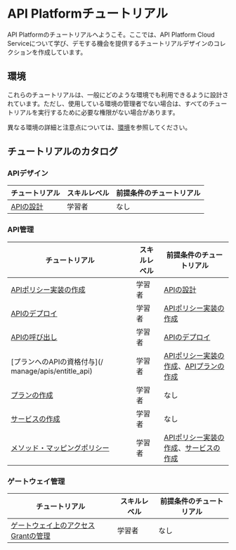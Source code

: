 # API Platformチュートリアル

API Platformのチュートリアルへようこそ。ここでは、API Platform Cloud Serviceについて学び、デモする機会を提供するチュートリアルデザインのコレクションを作成しています。

## 環境

これらのチュートリアルは、一般にどのような環境でも利用できるように設計されています。ただし、使用している環境の管理者でない場合は、すべてのチュートリアルを実行するために必要な権限がない場合があります。

異なる環境の詳細と注意点については、[環境](../environments/README.md)を参照してください。

## チュートリアルのカタログ

### APIデザイン

チュートリアル|スキルレベル|前提条件のチュートリアル
--- | --- | ---
[APIの設計](./design/design_api)|学習者| なし

### API管理

チュートリアル|スキルレベル|前提条件のチュートリアル
--- | --- | ---
[APIポリシー実装の作成](./manage/apis/create_api)|学習者| [APIの設計](./design/design_api)
[APIのデプロイ](./manage/apis/deploy_api)|学習者| [APIポリシー実装の作成](./manage/apis/create_api)
[APIの呼び出し](./manage/apis/invoke_api)|学習者| [APIのデプロイ](./manage/apis/deploy_api)
[プランへのAPIの資格付与](/ manage/apis/entitle_api) |学習者| [APIポリシー実装の作成](./manage/apis/create_api)、[APIプランの作成](./manage/plans/create_plan)
[プランの作成](./manage/plans/create_plan)|学習者| なし
[サービスの作成](./manage/services/create_service)|学習者| なし
[メソッド・マッピングポリシー](./manage/apis/policies/method_mapping)|学習者| [APIポリシー実装の作成](./manage/apis/create_api)、[サービスの作成](./manage/services/create_service)

### ゲートウェイ管理

チュートリアル|スキルレベル|前提条件のチュートリアル
--- | --- | ---
[ゲートウェイ上のアクセスGrantの管理](./manage/gateways/grants)|学習者| なし